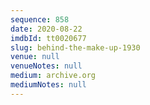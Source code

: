 ```yaml
---
sequence: 858
date: 2020-08-22
imdbId: tt0020677
slug: behind-the-make-up-1930
venue: null
venueNotes: null
medium: archive.org
mediumNotes: null
---
```

